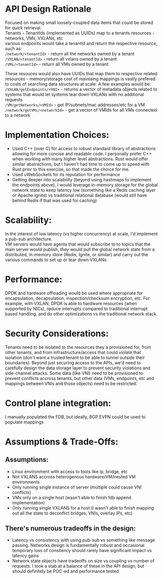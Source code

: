 # API Design Rationale
Focused on making small loosely-coupled data items that could be stored for quick retrieval.\
Tenants - TenantIds (implemented as UUIDs) map to a tenants resources - networks, VMs, VXLANs, etc\
various endpoints would take a tenantId and return the respective resource, such as:\
`/network/<tenantId>` - return all the networks owned by a tenant\
`/VXLAN/<tenantId>` - return all vxlans owned by a tenant\
`/VMs/<tenantId>` - return all VMs owned by a tenant

These resouces would also have UUIDs that map them to respective related resources - memory/storage cost of maintaing mappings is vastly prefered to costs of searching data structures at scale.  A few examples would be:\
`/VXLAN/getEndpoints/<VNI>` - returns a vector of metadata objects related to systems that would let systems tear down VXLANs with no additional requests\
`/VM/getNetworks/<VMId>` - get IP/subnets/mac addresses/etc for a VM\
`/network/getVMs/<networkId>` - get a vector of VMIds for all VMs connected to a network

# Implementation Choices:
* Used C++ (over C) for access to robust standard library of abstractions allowing for more concise and readable code.  I personally prefer C++ when working with many higher level abstractions.  Rust would offer similar abstractions, but I haven't had time to come up to speed with Rust prior to this exercise, so that made the choice for me.
* Used uWebSockets for its reputation for performance
* Getting deeper into scalability (beyond using hashmaps to implement the endpoints above), I would leverage in-memory storage for the global network state to keep latency low (something like a Redis caching layer or Apache Ignite) vs traditional relational database (would still have behind Redis if that was used for caching)

# Scalability:
In the interest of low latency (vs higher concurrency) at scale, I'd implement a pub-sub architecture.\
VM servers would have agents that would subscribe to to topics that the main server would publish, they would pull the global network state from a distributed, in-memory store (Redis, Ignite, or similar) and carry out the various commands to set up or tear down VXLANs

# Performance:
DPDK and hardware offloading would be used where appropriate for encapsulation, decapsulation, inspection/checksum encryption, etc.  For example, with VXLAN, DPDK is able to hardware resources (when supported by NICs), reduce interrupts compared to traditional interrupt based handling, and do other optimizations vs the traditional network stack.

# Security Considerations:
Tenants need to be isolated to the resources they a provisioned for, from other tenants, and from infrastructure/access that could violate that isolation (don't want a trusted tenant to be able to tunnel outside their boundaries).  Beyond just securing access to the APIs, we'd need to carefully design the data storage layer to prevent security violations and side-channel attacks.  Some data (like VNI) need to be provisioned to prevent conflicts accross tenants, but other data (VMs, endpoints, etc and mappings between VNIs and those objects) need to be restricted.

# Control plane integration:
I manually populated the FDB, but ideally, BGP EVPN could be used to populate mappings

# Assumptions & Trade-Offs:
## Assumptions:
- Linux environment with access to tools like ip, bridge, etc
- Not VXLANS accross heterogenous hardware/VM/nested VM environments
- Only running single instance of server (multiple could cause VNI conflicts)
- VMs only on a single host (wasn't able to finish fdb append implementation)
- Only running single VXLANS for a host (I wasn't able to finish mapping out all the state to deconflict bridges, VNIs, overlay IPs, etc)

## There's numerous tradeoffs in the design:
- Latency vs consistency with using pub-sub vs something like message passing.  Networks design is fundamentally robust and occasional temporary loss of consitency should rarely have significant impact vs latency gains
- Network state objects have tradeoffs on size vs coupling vs number of requests.  I took a stab at a balance of these in the API design, but should definitely be POC-ed and performance tested

